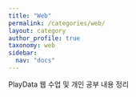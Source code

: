 ```yaml
---
title: "Web"
permalink: /categories/web/
layout: category
author_profile: true
taxonomy: web
sidebar:
  nav: "docs"
---
```


PlayData 웹 수업 및 개인 공부 내용 정리
